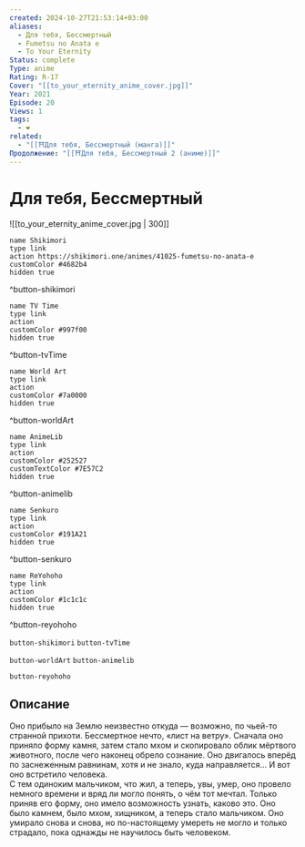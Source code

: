 ```yaml
---
created: 2024-10-27T21:53:14+03:00
aliases:
  - Для тебя, Бессмертный
  - Fumetsu no Anata e
  - To Your Eternity
Status: complete
Type: anime
Rating: R-17
Cover: "[[to_your_eternity_anime_cover.jpg]]"
Year: 2021
Episode: 20
Views: 1
tags:
  - ❤
related:
  - "[[⛩️Для тебя, Бессмертный (манга)]]"
Продолжение: "[[⛩️Для тебя, Бессмертный 2 (аниме)]]"
---
```


# Для тебя, Бессмертный

![[to_your_eternity_anime_cover.jpg | 300]]

```button
name Shikimori
type link
action https://shikimori.one/animes/41025-fumetsu-no-anata-e
customColor #4682b4
hidden true
```
^button-shikimori

```button
name TV Time
type link
action 
customColor #997f00
hidden true
```
^button-tvTime

```button
name World Art
type link
action 
customColor #7a0000
hidden true
```
^button-worldArt

```button
name AnimeLib
type link
action 
customColor #252527
customTextColor #7E57C2
hidden true
```
^button-animelib

```button
name Senkuro
type link
action 
customColor #191A21
hidden true
```
^button-senkuro

```button
name ReYohoho
type link
action 
customColor #1c1c1c
hidden true
```
^button-reyohoho



`button-shikimori` `button-tvTime`

`button-worldArt` `button-animelib`

`button-reyohoho`

## Описание

Оно прибыло на Землю неизвестно откуда — возможно, по чьей-то странной прихоти. Бессмертное нечто, «лист на ветру». Сначала оно приняло форму камня, затем стало мхом и скопировало облик мёртвого животного, после чего наконец обрело сознание. Оно двигалось вперёд по заснеженным равнинам, хотя и не знало, куда направляется... И вот оно встретило человека.  
С тем одиноким мальчиком, что жил, а теперь, увы, умер, оно провело немного времени и вряд ли могло понять, о чём тот мечтал. Только приняв его форму, оно имело возможность узнать, каково это. Оно было камнем, было мхом, хищником, а теперь стало мальчиком. Оно умирало снова и снова, но по-настоящему умереть не могло и только страдало, пока однажды не научилось быть человеком.
